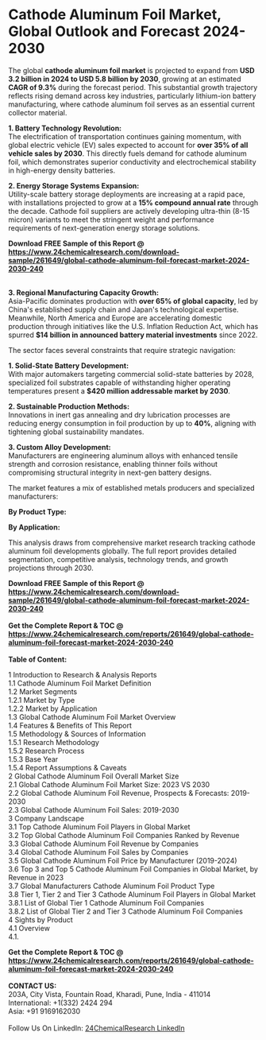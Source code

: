 <h1>Cathode Aluminum Foil Market, Global Outlook and Forecast 2024-2030</h1><p>The global <strong>cathode aluminum foil market</strong> is projected to expand from <strong>USD 3.2 billion in 2024 to USD 5.8 billion by 2030</strong>, growing at an estimated <strong>CAGR of 9.3%</strong> during the forecast period. This substantial growth trajectory reflects rising demand across key industries, particularly lithium-ion battery manufacturing, where cathode aluminum foil serves as an essential current collector material.</p><p><strong>1. Battery Technology Revolution:</strong><br>
The electrification of transportation continues gaining momentum, with global electric vehicle (EV) sales expected to account for <strong>over 35% of all vehicle sales by 2030</strong>. This directly fuels demand for cathode aluminum foil, which demonstrates superior conductivity and electrochemical stability in high-energy density batteries.</p><p><strong>2. Energy Storage Systems Expansion:</strong><br>
Utility-scale battery storage deployments are increasing at a rapid pace, with installations projected to grow at a <strong>15% compound annual rate</strong> through the decade. Cathode foil suppliers are actively developing ultra-thin (8-15 micron) variants to meet the stringent weight and performance requirements of next-generation energy storage solutions.</p><div><b>Download FREE Sample of this Report @ 
            <a href="https://www.24chemicalresearch.com/download-sample/261649/global-cathode-aluminum-foil-forecast-market-2024-2030-240">
            https://www.24chemicalresearch.com/download-sample/261649/global-cathode-aluminum-foil-forecast-market-2024-2030-240</a></b></div><br><p><strong>3. Regional Manufacturing Capacity Growth:</strong><br>
Asia-Pacific dominates production with <strong>over 65% of global capacity</strong>, led by China's established supply chain and Japan's technological expertise. Meanwhile, North America and Europe are accelerating domestic production through initiatives like the U.S. Inflation Reduction Act, which has spurred <strong>$14 billion in announced battery material investments</strong> since 2022.</p><p>The sector faces several constraints that require strategic navigation:</p><p><strong>1. Solid-State Battery Development:</strong><br>
With major automakers targeting commercial solid-state batteries by 2028, specialized foil substrates capable of withstanding higher operating temperatures present a <strong>$420 million addressable market by 2030</strong>.</p><p><strong>2. Sustainable Production Methods:</strong><br>
Innovations in inert gas annealing and dry lubrication processes are reducing energy consumption in foil production by up to <strong>40%</strong>, aligning with tightening global sustainability mandates.</p><p><strong>3. Custom Alloy Development:</strong><br>
Manufacturers are engineering aluminum alloys with enhanced tensile strength and corrosion resistance, enabling thinner foils without compromising structural integrity in next-gen battery designs.</p><p>The market features a mix of established metals producers and specialized manufacturers:</p><p><strong>By Product Type:</strong></p><p><strong>By Application:</strong></p><p>This analysis draws from comprehensive market research tracking cathode aluminum foil developments globally. The full report provides detailed segmentation, competitive analysis, technology trends, and growth projections through 2030.</p><div><b>Download FREE Sample of this Report @ 
            <a href="https://www.24chemicalresearch.com/download-sample/261649/global-cathode-aluminum-foil-forecast-market-2024-2030-240">
            https://www.24chemicalresearch.com/download-sample/261649/global-cathode-aluminum-foil-forecast-market-2024-2030-240</a></b></div><br><div><b>Get the Complete Report & TOC @ 
            <a href="https://www.24chemicalresearch.com/reports/261649/global-cathode-aluminum-foil-forecast-market-2024-2030-240">
            https://www.24chemicalresearch.com/reports/261649/global-cathode-aluminum-foil-forecast-market-2024-2030-240</a></b></div><br>
            <b>Table of Content:</b><p>1 Introduction to Research & Analysis Reports<br />
    1.1 Cathode Aluminum Foil Market Definition<br />
    1.2 Market Segments<br />
        1.2.1 Market by Type<br />
        1.2.2 Market by Application<br />
    1.3 Global Cathode Aluminum Foil Market Overview<br />
    1.4 Features & Benefits of This Report<br />
    1.5 Methodology & Sources of Information<br />
        1.5.1 Research Methodology<br />
        1.5.2 Research Process<br />
        1.5.3 Base Year<br />
        1.5.4 Report Assumptions & Caveats<br />
2 Global Cathode Aluminum Foil Overall Market Size<br />
    2.1 Global Cathode Aluminum Foil Market Size: 2023 VS 2030<br />
    2.2 Global Cathode Aluminum Foil Revenue, Prospects & Forecasts: 2019-2030<br />
    2.3 Global Cathode Aluminum Foil Sales: 2019-2030<br />
3 Company Landscape<br />
    3.1 Top Cathode Aluminum Foil Players in Global Market<br />
    3.2 Top Global Cathode Aluminum Foil Companies Ranked by Revenue<br />
    3.3 Global Cathode Aluminum Foil Revenue by Companies<br />
    3.4 Global Cathode Aluminum Foil Sales by Companies<br />
    3.5 Global Cathode Aluminum Foil Price by Manufacturer (2019-2024)<br />
    3.6 Top 3 and Top 5 Cathode Aluminum Foil Companies in Global Market, by Revenue in 2023<br />
    3.7 Global Manufacturers Cathode Aluminum Foil Product Type<br />
    3.8 Tier 1, Tier 2 and Tier 3 Cathode Aluminum Foil Players in Global Market<br />
        3.8.1 List of Global Tier 1 Cathode Aluminum Foil Companies<br />
        3.8.2 List of Global Tier 2 and Tier 3 Cathode Aluminum Foil Companies<br />
4 Sights by Product<br />
    4.1 Overview<br />
        4.1.</p><div><b>Get the Complete Report & TOC @ 
            <a href="https://www.24chemicalresearch.com/reports/261649/global-cathode-aluminum-foil-forecast-market-2024-2030-240">
            https://www.24chemicalresearch.com/reports/261649/global-cathode-aluminum-foil-forecast-market-2024-2030-240</a></b></div><br><b>CONTACT US:</b><br>
            203A, City Vista, Fountain Road, Kharadi, Pune, India - 411014<br>
            International: +1(332) 2424 294<br>
            Asia: +91 9169162030 <br><br>
            Follow Us On LinkedIn: <a href="https://www.linkedin.com/company/24chemicalresearch/">24ChemicalResearch LinkedIn</a>